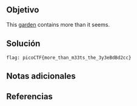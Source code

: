 ## Objetivo

This [garden](https://jupiter.challenges.picoctf.org/static/d0e1ffb10fc0017c6a82c57900f3ffe3/garden.jpg) contains more than it seems.
## Solución
```
flag: picoCTF{more_than_m33ts_the_3y3eBdBd2cc}
```
## Notas adicionales

## Referencias